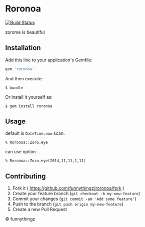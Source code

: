 # Roronoa

[![Build Status](https://travis-ci.org/funnythingz/roronoa.svg)](https://travis-ci.org/funnythingz/roronoa)

zorome is beautiful

## Installation

Add this line to your application's Gemfile:

```ruby
gem 'roronoa'
```

And then execute:

    $ bundle

Or install it yourself as:

    $ gem install roronoa

## Usage

default is `DateTime.now` scan.

```
% Roronoa::Zoro.eye
```

can use option

```
% Roronoa::Zoro.eye(2014,11,11,1,11)
```

## Contributing

1. Fork it ( https://github.com/funnythingz/roronoa/fork )
2. Create your feature branch (`git checkout -b my-new-feature`)
3. Commit your changes (`git commit -am 'Add some feature'`)
4. Push to the branch (`git push origin my-new-feature`)
5. Create a new Pull Request

&copy; funnythingz
